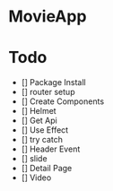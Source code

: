 # MovieApp

# Todo

- [] Package Install
- [] router setup
- [] Create Components
- [] Helmet
- [] Get Api
- [] Use Effect
- [] try catch
- [] Header Event
- [] slide
- [] Detail Page
- [] Video
